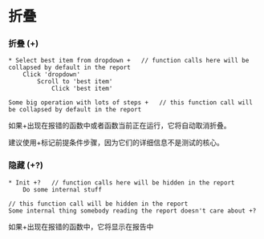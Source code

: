 # 折叠

### 折叠 \(+\)

```
* Select best item from dropdown +   // function calls here will be collapsed by default in the report
    Click 'dropdown'
        Scroll to 'best item'
            Click 'best item'

Some big operation with lots of steps +   // this function call will be collapsed by default in the report
```

如果+出现在报错的函数中或者函数当前正在运行，它将自动取消折叠。

建议使用+标记前提条件步骤，因为它们的详细信息不是测试的核心。

### 隐藏 \(+?\)

```
* Init +?   // function calls here will be hidden in the report
    Do some internal stuff

// this function call will be hidden in the report
Some internal thing somebody reading the report doesn't care about +?
```

如果+出现在报错的函数中，它将显示在报告中

